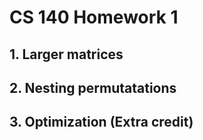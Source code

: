 # CS 140 Homework 1

## 1. Larger matrices

## 2. Nesting permutatations

## 3. Optimization (Extra credit)

